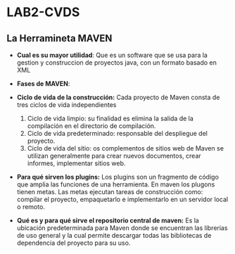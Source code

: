 # LAB2-CVDS
## La Herramineta MAVEN
- **Cual es su mayor utilidad**: 
Que es un software que se usa para la gestion y construccion de proyectos java, con un formato basado en XML
 
- **Fases de MAVEN**:

- **Ciclo de vida de la construcción:**
 Cada proyecto de Maven consta de tres ciclos de vida independientes
   1. Ciclo de vida limpio: su finalidad es elimina la salida de la compilación en el directorio de compilación. 
   2. Ciclo de vida predeterminado: responsable del despliegue del proyecto.
   3. Ciclo de vida del sitio: os complementos de sitios web de Maven se utilizan generalmente para crear nuevos
documentos, crear informes, implementar sitios web.
 
- **Para qué sirven los plugins:**
Los plugins son un fragmento de código que amplia las funciones de una herramienta. En maven los plugons tienen
metas. Las metas ejecutan tareas de construcción como: compilar el proyecto, empaquetarlo e implementarlo en un
servidor local o remoto.
 
- **Qué es y para qué sirve el repositorio central de maven:**
Es la ubicación predeterminada para Maven donde se encuentran las librerias de uso general y la cual permite
descargar todas las bibliotecas de dependencia del proyecto para su uso.
